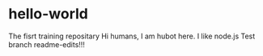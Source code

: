 # hello-world
The fisrt training repositary
Hi humans, 
I am hubot here. I like node.js
Test branch readme-edits!!!
